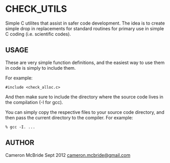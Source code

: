 CHECK_UTILS
===========
Simple C utilites that assist in safer code development. The idea is to create 
simple drop in replacements for standard routines for primary use in simple C 
coding (i.e. scientific codes).


USAGE
-----
These are very simple function definitions, and the easiest way to use them 
in code is simply to include them. 

For example: 

    #include <check_alloc.c> 

And then make sure to include the directory where the source code lives 
in the compilation (-I for gcc).

You can simply copy the respective files to your source code directory, and 
then pass the current directory to the compiler.  For example: 

    % gcc -I. ... 


AUTHOR
------
Cameron McBride
Sept 2012 
cameron.mcbride@gmail.com

